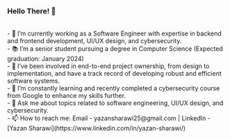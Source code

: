 ### Hello There! 👋  
<br />
- 🔭 I’m currently working as a Software Engineer with expertise in backend and frontend development, UI/UX design, and cybersecurity.<br />
- 📚 I’m a senior student pursuing a degree in Computer Science (Expected graduation: January 2024)<br />
- 🔭 I’ve been involved in end-to-end project ownership, from design to implementation, and have a track record of developing robust and efficient software systems.<br />
- 🌱 I’m constantly learning and recently completed a cybersecurity course from Google to enhance my skills further.<br />
- 💬 Ask me about topics related to software engineering, UI/UX design, and cybersecurity.<br />
- 📫 How to reach me: Email - yazansharawi25@gmail.com | LinkedIn - [Yazan Sharawi](https://www.linkedin.com/in/yazan-sharawi/)<br />


